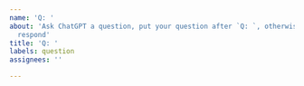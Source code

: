 ```yaml
---
name: 'Q: '
about: 'Ask ChatGPT a question, put your question after `Q: `, otherwise the bot won''t
  respond'
title: 'Q: '
labels: question
assignees: ''

---
```



